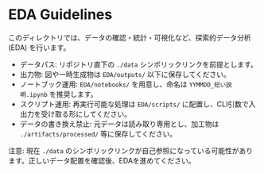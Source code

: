# EDA Guidelines

このディレクトリでは、データの確認・統計・可視化など、探索的データ分析 (EDA) を行います。

- データパス: リポジトリ直下の `./data` シンボリックリンクを前提とします。
- 出力物: 図や一時生成物は `EDA/outputs/` 以下に保存してください。
- ノートブック運用: `EDA/notebooks/` を用意し、命名は `YYMMDD_短い説明.ipynb` を推奨します。
- スクリプト運用: 再実行可能な処理は `EDA/scripts/` に配置し、CLI引数で入出力を受け取る形にしてください。
- データの書き換え禁止: 元データは読み取り専用とし、加工物は `./artifacts/processed/` 等に保存してください。

注意: 現在 `./data` のシンボリックリンクが自己参照になっている可能性があります。正しいデータ配置を確認後、EDAを進めてください。

